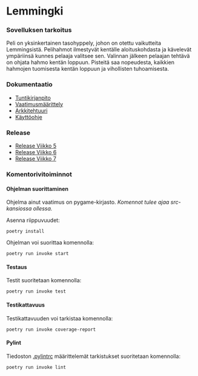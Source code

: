 # Lemmingki

### Sovelluksen tarkoitus
Peli on yksinkertainen tasohyppely, johon on otettu vaikutteita Lemmingsistä. Pelihahmot ilmestyvät kentälle aloituskohdasta ja kävelevät ympäriinsä kunnes pelaaja valitsee sen. Valinnan jälkeen pelaajan tehtävä on ohjata hahmo kentän loppuun.
Pisteitä saa nopeudesta, kaikkien hahmojen tuomisesta kentän loppuun ja vihollisten tuhoamisesta. 

### Dokumentaatio
- [Tuntikirjanpito](./Documents/tuntikirjanpito.md)
- [Vaatimusmäärittely](./Documents/vaatimusmaarittely.md)
- [Arkkitehtuuri](./Documents/arkkitehtuuri.md)
- [Käyttöohje](./Documents/kayttoohje.md)

### Release
- [Release Viikko 5](https://github.com/juhkarhu/ot_harjoitustyo/releases/tag/viikko5)
- [Release Viikko 6](https://github.com/juhkarhu/ot_harjoitustyo/releases/tag/viikko6)
- [Release Viikko 7](https://github.com/juhkarhu/ot_harjoitustyo/releases/tag/viikko7)

### Komentorivitoiminnot
#### Ohjelman suorittaminen
Ohjelma ainut vaatimus on pygame-kirjasto.
*Komennot tulee ajaa src-kansiossa ollessa.*

Asenna riippuvuudet:
```
poetry install
```

Ohjelman voi suorittaa komennolla:
```
poetry run invoke start
```
#### Testaus
Testit suoritetaan komennolla:
```
poetry run invoke test
```

#### Testikattavuus
Testikattavuuden voi tarkistaa komennolla:
```
poetry run invoke coverage-report
```

#### Pylint
Tiedoston [.pylintrc](./src/.pylintrc) määrittelemät tarkistukset suoritetaan komennolla:
```
poetry run invoke lint
```
